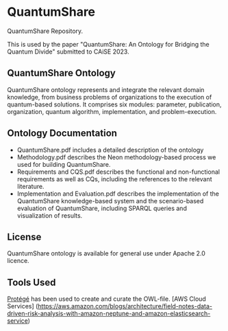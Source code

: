 # QuantumShare
QuantumShare Repository.

This is used by the paper "QuantumShare: An Ontology for Bridging the Quantum Divide" submitted to CAiSE 2023.

## QuantumShare Ontology
QuantumShare ontology represents and integrate the relevant domain knowledge, from business problems of organizations to the execution of quantum-based solutions. It comprises six modules: parameter, publication, organization, quantum algorithm, implementation, and problem-execution.

## Ontology Documentation
 - QuantumShare.pdf includes a detailed description of the ontology
 - Methodology.pdf describes the Neon methodology-based process we used for building QuantumShare.
 - Requirements and CQS.pdf describes the functional and non-functional requirements as well as CQs, including the references to the relevant literature. 
 - Implementation and Evaluation.pdf describes the implementation of the QuantumShare knowledge-based system and the scenario-based evaluation of QuantumShare, including SPARQL queries and visualization of results. 

## License
QuantumShare ontology is available for general use under Apache 2.0 licence.

## Tools Used
[Protégé](https://protege.stanford.edu/) has been used to create and curate the OWL-file.
[AWS Cloud Services] (https://aws.amazon.com/blogs/architecture/field-notes-data-driven-risk-analysis-with-amazon-neptune-and-amazon-elasticsearch-service) 


